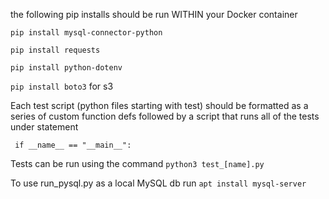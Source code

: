 the following pip installs should be run WITHIN your Docker container

```pip install mysql-connector-python```

```pip install requests```

```pip install python-dotenv```

```pip install boto3``` for s3

Each test script (python files starting with test) should be formatted as a series of custom function defs followed by a script that runs all of the tests under statement

``` if __name__ == "__main__":```


Tests can be run using the command ```python3 test_[name].py```


To use run_pysql.py as a local MySQL db run
```apt install mysql-server```
